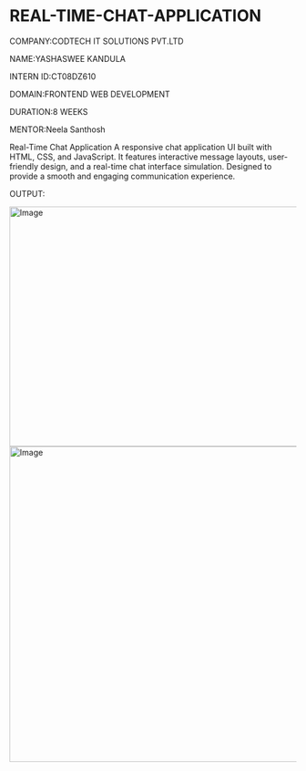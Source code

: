 # REAL-TIME-CHAT-APPLICATION

COMPANY:CODTECH IT SOLUTIONS PVT.LTD

NAME:YASHASWEE KANDULA

INTERN ID:CT08DZ610

DOMAIN:FRONTEND WEB DEVELOPMENT

DURATION:8 WEEKS

MENTOR:Neela Santhosh

Real-Time Chat Application
A responsive chat application UI built with HTML, CSS, and JavaScript. It features interactive message layouts, user-friendly design, and a real-time chat interface simulation. Designed to provide a smooth and engaging communication experience.

OUTPUT:

<img width="729" height="421" alt="Image" src="https://github.com/user-attachments/assets/341adaff-1793-4713-a64c-3dc38c240e3f" />

<img width="734" height="554" alt="Image" src="https://github.com/user-attachments/assets/fa9ba01e-0373-4cd0-b0ec-4fb3d0958bc3" />
